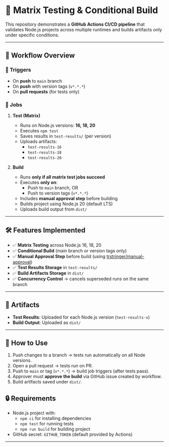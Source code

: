 # 🚀 Matrix Testing & Conditional Build

This repository demonstrates a **GitHub Actions CI/CD pipeline** that validates Node.js projects across multiple runtimes and builds artifacts only under specific conditions.

---

## 📌 Workflow Overview

### 🔹 Triggers
- On **push** to `main` branch  
- On **push** with version tags (`v*.*.*`)  
- On **pull requests** (for tests only)

### 🔹 Jobs
1. **Test (Matrix)**
   - Runs on Node.js versions: **16, 18, 20**
   - Executes `npm test`
   - Saves results in `test-results/` (per version)
   - Uploads artifacts:
     - `test-results-16`
     - `test-results-18`
     - `test-results-20`

2. **Build**
   - Runs **only if all matrix test jobs succeed**
   - Executes **only on**:
     - Push to `main` branch, OR  
     - Push to version tags (`v*.*.*`)
   - Includes **manual approval step** before building
   - Builds project using Node.js 20 (default LTS)
   - Uploads build output from `dist/`

---

## 🛠 Features Implemented
- ✅ **Matrix Testing** across Node.js 16, 18, 20  
- ✅ **Conditional Build** (main branch or version tags only)  
- ✅ **Manual Approval Step** before build (using [trstringer/manual-approval](https://github.com/trstringer/manual-approval))  
- ✅ **Test Results Storage** in `test-results/`  
- ✅ **Build Artifacts Storage** in `dist/`  
- ✅ **Concurrency Control** → cancels superseded runs on the same branch  

---

## 📂 Artifacts
- **Test Results**: Uploaded for each Node.js version (`test-results-x`)  
- **Build Output**: Uploaded as `dist/`  

---

## 🔧 How to Use
1. Push changes to a branch → tests run automatically on all Node versions.  
2. Open a pull request → tests run on PR.  
3. Push to `main` or tag (`v*.*.*`) → build job triggers (after tests pass).  
4. Approver must **approve the build** via GitHub issue created by workflow.  
5. Build artifacts saved under `dist/`.  

## 🔒 Requirements
- Node.js project with:
  - `npm ci` for installing dependencies  
  - `npm test` for running tests  
  - `npm run build` for building project  
- GitHub secret: `GITHUB_TOKEN` (default provided by Actions)  

---

